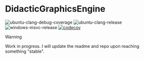 # DidacticGraphicsEngine

![ubuntu-clang-debug-coverage](https://github.com/DavDag/DidacticGraphicsEngine/actions/workflows/ubuntu-clang-debug-coverage.yml/badge.svg?branch=main)
![ubuntu-clang-release](https://github.com/DavDag/DidacticGraphicsEngine/actions/workflows/ubuntu-clang-release.yml/badge.svg?branch=main)
![windows-msvc-release](https://github.com/DavDag/DidacticGraphicsEngine/actions/workflows/windows-msvc-release.yml/badge.svg?branch=main)
[![codecov](https://codecov.io/gh/DavDag/DidacticGraphicsEngine/branch/main/graph/badge.svg?token=473BZ6QTH0)](https://codecov.io/gh/DavDag/DidacticGraphicsEngine)

> [!Warning]
> Work in progress. I will update the readme and repo upon reaching something "stable".
